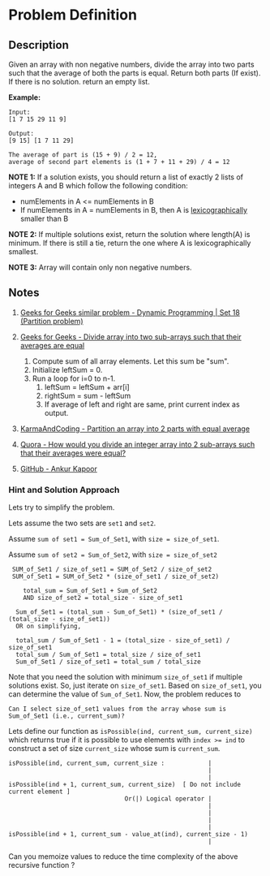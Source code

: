 # Problem Definition

## Description

Given an array with non negative numbers, divide the array into two parts such that the average of both the parts is equal. Return both parts (If exist). If there is no solution. return an empty list.

**Example:**

```plaintext
Input:
[1 7 15 29 11 9]

Output:
[9 15] [1 7 11 29]

The average of part is (15 + 9) / 2 = 12,
average of second part elements is (1 + 7 + 11 + 29) / 4 = 12
```

**NOTE 1:** If a solution exists, you should return a list of exactly 2 lists of integers A and B which follow the following condition:

* numElements in A <= numElements in B
* If numElements in A = numElements in B, then A is [lexicographically](https://en.wikipedia.org/wiki/Lexicographical_order) smaller than B

**NOTE 2:** If multiple solutions exist, return the solution where length(A) is minimum. If there is still a tie, return the one where A is lexicographically smallest.

**NOTE 3:** Array will contain only non negative numbers.

## Notes

1. [Geeks for Geeks similar problem - Dynamic Programming | Set 18 (Partition problem)](https://www.geeksforgeeks.org/dynamic-programming-set-18-partition-problem/)
1. [Geeks for Geeks - Divide array into two sub-arrays such that their averages are equal](https://www.geeksforgeeks.org/divide-array-two-sub-arrays-averages-equal/)

    1. Compute sum of all array elements. Let this sum be "sum".
    1. Initialize leftSum = 0.
    1. Run a loop for i=0 to n-1.
        1. leftSum  = leftSum + arr[i]
        1. rightSum = sum - leftSum
        1. If average of left and right are same, print current index as output.

1. [KarmaAndCoding - Partition an array into 2 parts with equal average](https://karmaandcoding.blogspot.com/2012/01/partition-array-into-2-parts-with-equal.html)
1. [Quora - How would you divide an integer array into 2 sub-arrays such that their averages were equal?](https://www.quora.com/How-would-you-divide-an-integer-array-into-2-sub-arrays-such-that-their-averages-were-equal)
1. [GitHub - Ankur Kapoor](https://github.com/ankur-kapoor/Algos/blob/ab29a8e4392c011d8c28c9056a99ae81a3a28685/com/interviewbit/DP/AveragePartition.java)

### Hint and Solution Approach

Lets try to simplify the problem.

Lets assume the two sets are `set1` and `set2`.

Assume `sum of set1 = Sum_of_Set1`, with `size = size_of_set1`.

Assume `sum of set2 = Sum_of_Set2`, with `size = size_of_set2`

```plaintext
 SUM_of_Set1 / size_of_set1 = SUM_of_Set2 / size_of_set2
 SUM_of_Set1 = SUM_of_Set2 * (size_of_set1 / size_of_set2)

    total_sum = Sum_of_Set1 + Sum_of_Set2
    AND size_of_set2 = total_size - size_of_set1

  Sum_of_Set1 = (total_sum - Sum_of_Set1) * (size_of_set1 / (total_size - size_of_set1))
  OR on simplifying,

  total_sum / Sum_of_Set1 - 1 = (total_size - size_of_set1) / size_of_set1
  total_sum / Sum_of_Set1 = total_size / size_of_set1
  Sum_of_Set1 / size_of_set1 = total_sum / total_size
```

Note that you need the solution with minimum `size_of_set1` if multiple solutions exist. So, just iterate on `size_of_set1`. Based on `size_of_set1`, you can determine the value of `Sum_of_Set1`. Now, the problem reduces to

```plaintext
Can I select size_of_set1 values from the array whose sum is Sum_of_Set1 (i.e., current_sum)?
```

Lets define our function as `isPossible(ind, current_sum, current_size)` which returns true if it is possible to use elements with `index >= ind` to construct a set of size `current_size` whose sum is `current_sum`.

```plaintext
isPossible(ind, current_sum, current_size :            |
                                                       |
                                                       |  isPossible(ind + 1, current_sum, current_size)  [ Do not include current element ]
                                Or(|) Logical operator |
                                                       |
                                                       |
                                                       |
                                                       |  isPossible(ind + 1, current_sum - value_at(ind), current_size - 1)
                                                       |
```

Can you memoize values to reduce the time complexity of the above recursive function ?